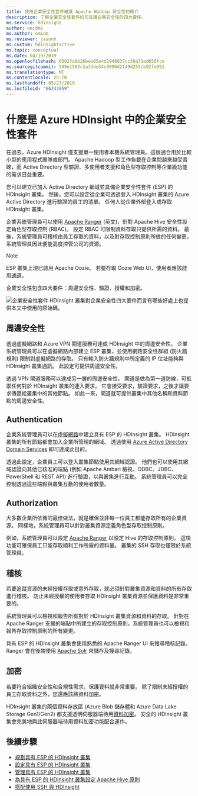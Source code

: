 ```yaml
---
title: 使用企業安全性套件維護 Apache Hadoop 安全性的簡介
description: 了解企業安全性套件如何支援企業安全性的四大要件。
ms.service: hdinsight
author: omidm1
ms.author: omidm
ms.reviewer: jasonh
ms.custom: hdinsightactive
ms.topic: conceptual
ms.date: 04/19/2019
ms.openlocfilehash: 0582fa8b26bee05e4d2948037cc39a71ed656fce
ms.sourcegitcommit: 509e1583c3a3dde34c8090d2149d255cb92fe991
ms.translationtype: MT
ms.contentlocale: zh-TW
ms.lasthandoff: 05/27/2019
ms.locfileid: "66243959"
---
```

# <a name="what-is-enterprise-security-package-in-azure-hdinsight"></a>什麼是 Azure HDInsight 中的企業安全性套件

在過去，Azure HDInsight 僅支援單一使用者本機系統管理員。這很適合用於比較小型的應用程式團隊或部門。 Apache Hadoop 型工作負載在企業間越來越受青睞，而 Active Directory 型驗證、多使用者支援和角色型存取控制等企業級功能的需求日益重要。 

您可以建立已加入 Active Directory 網域並具備企業安全性套件 (ESP) 的 HDInsight 叢集。 然後，您可以設定從企業可透過登入 HDInsight 叢集的 Azure Active Directory 進行驗證的員工的清單。 任何人從企業外部登入或存取 HDInsight 叢集。 

企業系統管理員可以使用 [Apache Ranger](https://hortonworks.com/apache/ranger/) \(英文\)，針對 Apache Hive 安全性設定角色型存取控制 (RBAC)。 設定 RBAC 可限制資料存取只提供所需的資料。 最後，系統管理員可稽核由員工存取的資料，以及對存取控制原則所做的任何變更。 系統管理員因此便能高度控管公司的資源。

> [!NOTE]  
> ESP 叢集上現已啟用 Apache Oozie。 若要存取 Oozie Web UI，使用者應該啟用[通道](../hdinsight-linux-ambari-ssh-tunnel.md)。

企業安全性包含四大要件：周邊安全性、驗證、授權和加密。

![企業安全性套件 HDInsight 叢集對企業安全性四大要件而言有哪些好處](./media/apache-domain-joined-introduction/hdinsight-domain-joined-four-pillars.png)上也提供本文中使用的原始碼。

## <a name="perimeter-security"></a>周邊安全性
透過虛擬網路和 Azure VPN 閘道服務可達成 HDInsight 中的周邊安全性。 企業系統管理員可以在虛擬網路內部建立 ESP 叢集，並使用網路安全性群組 (防火牆規則) 限制對虛擬網路的存取。 只有輸入防火牆規則中所定義的 IP 位址能夠與 HDInsight 叢集通訊。 此設定可提供周邊安全性。

透過 VPN 閘道服務可以達成另一層的周邊安全性。 閘道是做為第一道防線，可抵禦任何對於 HDInsight 叢集的連入要求。 它會接受要求，驗證要求，之後才讓要求傳遞給叢集中的其他節點。 如此一來，閘道就可提供叢集中其他名稱和資料節點的周邊安全性。

## <a name="authentication"></a>Authentication
企業系統管理員可以在[虛擬網路](https://azure.microsoft.com/services/virtual-network/)中建立具有 ESP 的 HDInsight 叢集。 HDInsight 叢集的所有節點都會加入企業所管理的網域。 透過使用 [Azure Active Directory Domain Services](../../active-directory-domain-services/overview.md) 即可達成此目的。 

透過此設定，企業員工可以登入叢集節點使用其網域認證。 他們也可以使用其網域認證向其他已核准的端點 (例如 Apache Ambari 檢視、ODBC、JDBC、PowerShell 和 REST API) 進行驗證，以與叢集進行互動。 系統管理員可以完全控制透過這些端點與叢集互動的使用者數量。

## <a name="authorization"></a>Authorization
大多數企業所依循的最佳做法，就是確保並非每一位員工都能存取所有的企業資源。 同樣地，系統管理員可以針對叢集資源定義角色型存取控制原則。 

例如，系統管理員可以設定 [Apache Ranger](https://hortonworks.com/apache/ranger/) 以設定 Hive 的存取控制原則。 這項功能可確保員工只能存取順利工作所需的資料量。 叢集的 SSH 存取也僅限於系統管理員。

## <a name="auditing"></a>稽核
若要追蹤資源的未經授權存取或意外存取，就必須針對叢集資源和資料的所有存取進行稽核。 防止未經授權的使用者存取 HDInsight 叢集資源並保護資料是非常重要的。 

系統管理員可以檢視和報告所有對於 HDInsight 叢集資源和資料的存取。 針對在 Apache Ranger 支援的端點中所建立的存取控制原則，系統管理員也可以檢視和報告存取控制原則的所有變更。 

具有 ESP 的 HDInsight 叢集會使用熟悉的 Apache Ranger UI 來搜尋稽核記錄。 Ranger 會在後端使用 [Apache Solr](https://hortonworks.com/apache/solr/) 來儲存及搜尋記錄。

## <a name="encryption"></a>加密
若要符合組織安全性和合規性需求，保護資料就非常重要。 除了限制未經授權的員工存取資料之外，您還應該將資料加密。 

HDInsight 叢集的兩個資料存放區 (Azure Blob 儲存體和 Azure Data Lake Storage Gen1/Gen2) 都支援透明伺服器端待用[資料加密](../../storage/common/storage-service-encryption.md)。 安全的 HDInsight 叢集會完美地與此伺服器端待用資料加密功能配合運作。

## <a name="next-steps"></a>後續步驟

* [規劃具有 ESP 的 HDInsight 叢集](apache-domain-joined-architecture.md)
* [設定具有 ESP 的 HDInsight 叢集](apache-domain-joined-configure.md)
* [管理具有 ESP 的 HDInsight 叢集](apache-domain-joined-manage.md)
* [為具有 ESP 的 HDInsight 叢集設定 Apache Hive 原則](apache-domain-joined-run-hive.md)
* [搭配使用 SSH 與 HDInsight](../hdinsight-hadoop-linux-use-ssh-unix.md#domainjoined)


